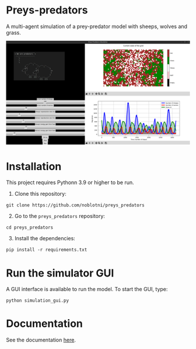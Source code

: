 # Preys-predators

A multi-agent simulation of a prey-predator model with sheeps, wolves and grass.

![](./docs/images/prey_predator_gui.png)

# Installation

This project requires Pythonn 3.9 or higher to be run.

1. Clone this repository:
```shell
git clone https://github.com/noblotni/preys_predators
```
2. Go to the `preys_predators` repository:
```shell
cd preys_predators
```
3. Install the dependencies:
```shell
pip install -r requirements.txt
```

# Run the simulator GUI

A GUI interface is available to run the model. To start the GUI, type:
```shell
python simulation_gui.py
```

# Documentation

See the documentation [here](./docs/documentation.md).